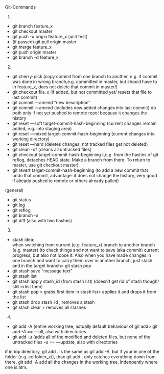 Git-Commands

1)
* git branch feature_x  
* git checkout master  
* git push -u origin feature_x (unit test)  
* (if passed) git pull origin master  
* git merge feature_x  
* git push origin master  
* git branch -d feature_x  

2)
* git cherry-pick (copy commit from one branch to another, e.g. if commit was done in wrong branch,e.g. committed in master, but should have to in feature_x, does not delete that commit in master!)  
* git checkout file_x (if added, but not committed yet/ resets that file to last commit)  
* git commit —amend “new description”  
* git commit —amend (includes new added changes into last commit)
do both only if not yet pushed to remote repo! because it changes the history
* git reset —soft target-commit-hash-beginning (current changes remain added, e.g. into staging area)  
* git reset —mixed target-commit-hash-beginning (current changes into working directory)  
* git reset —hard (deletes changes, not tracked files get not deleted)  
* git clean -df (cleans all untracked files)  
* git checkout target-commit-hash-beginning (,e,g. from the hashes of git reflog, detaches HEAD state. Make a branch from there. To return to master, use git checkout master)  
* git revert target-commit-hash-beginning (to add a new commit that undo that commit, advantage: it does not change the history, very good if already pushed to remote or others already pulled)  


(general)
* git status  
* git log  
* git reflog  
* git branch -a  
* git diff (also with two hashes)  

3)  
* stash idea:  
when switching from current (e.g. feature_x) branch to another branch (e.g. master) (to check things and not want to save (aka commit) current progress, but also not loose it: Also when you have made changes in one branch and want to carry them over in another branch, just stash and in the target branch> git stash pop  
* git stash save “message text”  
* git stash list  
* git stash apply stash_id (from stash list) (doesn’t get rid of stash though/ still in list then)  
* git stash pop  > grabs first item in stash list> applies it and drops it from the list  
* git stash drop stash_id , removes a stash  
* git stash clear > removes all stashes  
 
4)  
* git add -A (entire working tree, actually default behaviour of git add> git add -A == —all, also with directories  
* git add -u (adds all of the modified and deleted files, but none of the untracked files -u == —update, also with directories  

if in top directory, git add . is the same as git add -A, but if your in one of the folder (e.g. cd folder_x/), than git add . only catches everything down from there. git add -A add all the changes in the working tree, indenpently where one is atm.

